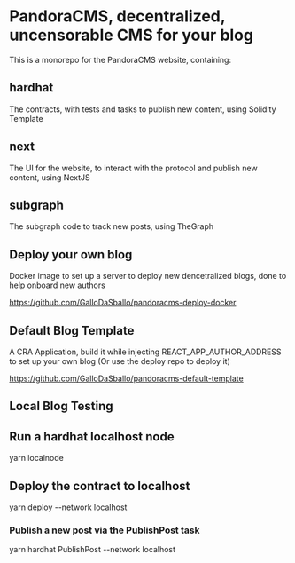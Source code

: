 # PandoraCMS, decentralized, uncensorable CMS for your blog

This is a monorepo for the PandoraCMS website, containing:

## hardhat
The contracts, with tests and tasks to publish new content, using Solidity Template

## next
The UI for the website, to interact with the protocol and publish new content, using NextJS

## subgraph
The subgraph code to track new posts, using TheGraph

## Deploy your own blog

Docker image to set up a server to deploy new dencetralized blogs, done to help onboard new authors

https://github.com/GalloDaSballo/pandoracms-deploy-docker

## Default Blog Template
A CRA Application, build it while injecting REACT_APP_AUTHOR_ADDRESS to set up your own blog
(Or use the deploy repo to deploy it)

https://github.com/GalloDaSballo/pandoracms-default-template



## Local Blog Testing

## Run a hardhat localhost node
yarn localnode

## Deploy the contract to localhost
yarn deploy --network localhost 

### Publish a new post via the PublishPost task

yarn hardhat PublishPost --network localhost